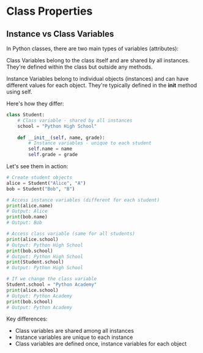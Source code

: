 # Class Properties

## Instance vs Class Variables

In Python classes, there are two main types of variables (attributes):

Class Variables belong to the class itself and are shared by all instances. They're defined within the class but outside any methods.

Instance Variables belong to individual objects (instances) and can have different values for each object. They're typically defined in the __init__ method using self.

Here's how they differ:
```python
class Student:
    # Class variable - shared by all instances
    school = "Python High School"
    
    def __init__(self, name, grade):
        # Instance variables - unique to each student
        self.name = name
        self.grade = grade
```
Let's see them in action:
```python
# Create student objects
alice = Student("Alice", "A")
bob = Student("Bob", "B")

# Access instance variables (different for each student)
print(alice.name)
# Output: Alice
print(bob.name)
# Output: Bob

# Access class variable (same for all students)
print(alice.school)
# Output: Python High School
print(bob.school)
# Output: Python High School
print(Student.school)
# Output: Python High School

# If we change the class variable
Student.school = "Python Academy"
print(alice.school)
# Output: Python Academy
print(bob.school)
# Output: Python Academy
```
Key differences:

- Class variables are shared among all instances
- Instance variables are unique to each instance
- Class variables are defined once, instance variables for each object
